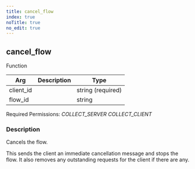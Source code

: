 ```yaml
---
title: cancel_flow
index: true
noTitle: true
no_edit: true
---
```




<div class="vql_item"></div>


## cancel_flow
<span class='vql_type pull-right page-header'>Function</span>



<div class="vqlargs"></div>

Arg | Description | Type
----|-------------|-----
client_id||string (required)
flow_id||string

Required Permissions: 
<i class="linkcolour label pull-right label-success">COLLECT_SERVER</i>
<i class="linkcolour label pull-right label-success">COLLECT_CLIENT</i>

### Description

Cancels the flow.

This sends the client an immediate cancellation message and stops
the flow. It also removes any outstanding requests for the client
if there are any.


